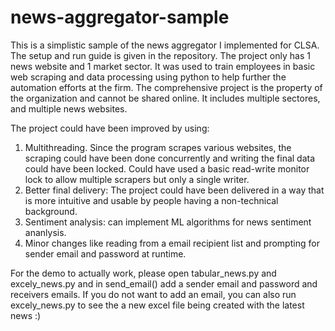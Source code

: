 # news-aggregator-sample
This is a simplistic sample of the news aggregator I implemented for CLSA. The setup and run guide is given in the repository. The project only has 1 news website and 1 market sector. It was used to train employees in basic web scraping and data processing using python to help further the automation efforts at the firm. The comprehensive project is the property of the organization and cannot be shared online. It includes multiple sectores, and multiple news websites.

The project could have been improved by using:
1. Multithreading. Since the program scrapes various websites, the scraping could have been done concurrently and writing the final data could have been locked. Could have used a basic read-write monitor lock to allow multiple scrapers but only a single writer.
2. Better final delivery: The project could have been delivered in a way that is more intuitive and usable by people having a non-technical background.
3. Sentiment analysis: can implement ML algorithms for news sentiment ananlysis.
4. Minor changes like reading from a email recipient list and prompting for sender email and password at runtime.

For the demo to actually work, please open tabular_news.py and excely_news.py and in send_email() add a sender email and password and receivers emails. If you do not want to add an email, you can also run excely_news.py to see the a new excel file being created with the latest news :)
